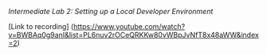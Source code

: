 *Intermediate Lab 2: Setting up a Local Developer Environment*

[Link to recording] (https://www.youtube.com/watch?v=BWBAq0g9anI&list=PL6nuv2rOCeQRKKw80vWBpJvNfT8x48aWW&index=2)